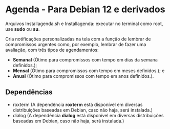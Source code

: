 # Agenda - Para Debian 12 e derivados

Arquivos Installagenda.sh e Installagenda: executar no terminal como root, use **sudo** ou **su**.

Cria notificações personalizadas na tela com a função de lembrar de compromissos urgentes como,
por exemplo, lembrar de fazer uma avaliação, com três tipos de agendamentos: 

- **Semanal** (Ótimo para compromissos com tempo em dias da semana definidos.);
- **Mensal** (Ótimo para compromissos com tempo em meses definidos.); e
- **Anual** (Ótimo para compromissos com tempo em anos definidos.). 

## Dependências

- roxterm (A dependência **roxterm** está disponível em diversas distribuições baseadas em Debian, caso não haja, será instalada.)
- dialog (A dependência **dialog** está disponível em diversas distribuições baseadas em Debian, caso não haja, será instalada.)
  
